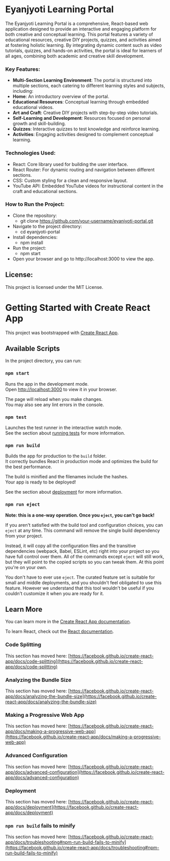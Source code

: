 # Eyanjyoti Learning Portal
The Eyanjyoti Learning Portal is a comprehensive, React-based web application designed to provide an interactive and engaging platform for both creative and conceptual learning. This portal features a variety of educational resources, creative DIY projects, quizzes, and activities aimed at fostering holistic learning. By integrating dynamic content such as video tutorials, quizzes, and hands-on activities, the portal is ideal for learners of all ages, combining both academic and creative skill development.
### Key Features:
- **Multi-Section Learning Environment**: The portal is structured into multiple sections, each catering to different learning styles and subjects, including:
- **Home**: An introductory overview of the portal.
- **Educational Resources**: Conceptual learning through embedded educational videos.
- **Art and Craft**: Creative DIY projects with step-by-step video tutorials.
- **Self-Learning and Development**: Resources focused on personal growth and skill-building.
- **Quizzes**: Interactive quizzes to test knowledge and reinforce learning.
- **Activities**: Engaging activities designed to complement conceptual learning.
### Technologies Used:
- React: Core library used for building the user interface.
- React Router: For dynamic routing and navigation between different sections.
- CSS: Custom styling for a clean and responsive layout.
- YouTube API: Embedded YouTube videos for instructional content in the craft and educational sections.
### How to Run the Project:
- Clone the repository:
   - git clone https://github.com/your-username/eyanjyoti-portal.git
- Navigate to the project directory:
   - cd eyanjyoti-portal
- Install dependencies:
   - npm install
- Run the project:
   - npm start
- Open your browser and go to http://localhost:3000 to view the app.

## License:
This project is licensed under the MIT License.

# Getting Started with Create React App

This project was bootstrapped with [Create React App](https://github.com/facebook/create-react-app).

## Available Scripts

In the project directory, you can run:

### `npm start`

Runs the app in the development mode.\
Open [http://localhost:3000](http://localhost:3000) to view it in your browser.

The page will reload when you make changes.\
You may also see any lint errors in the console.

### `npm test`

Launches the test runner in the interactive watch mode.\
See the section about [running tests](https://facebook.github.io/create-react-app/docs/running-tests) for more information.

### `npm run build`

Builds the app for production to the `build` folder.\
It correctly bundles React in production mode and optimizes the build for the best performance.

The build is minified and the filenames include the hashes.\
Your app is ready to be deployed!

See the section about [deployment](https://facebook.github.io/create-react-app/docs/deployment) for more information.

### `npm run eject`

**Note: this is a one-way operation. Once you `eject`, you can't go back!**

If you aren't satisfied with the build tool and configuration choices, you can `eject` at any time. This command will remove the single build dependency from your project.

Instead, it will copy all the configuration files and the transitive dependencies (webpack, Babel, ESLint, etc) right into your project so you have full control over them. All of the commands except `eject` will still work, but they will point to the copied scripts so you can tweak them. At this point you're on your own.

You don't have to ever use `eject`. The curated feature set is suitable for small and middle deployments, and you shouldn't feel obligated to use this feature. However we understand that this tool wouldn't be useful if you couldn't customize it when you are ready for it.

## Learn More

You can learn more in the [Create React App documentation](https://facebook.github.io/create-react-app/docs/getting-started).

To learn React, check out the [React documentation](https://reactjs.org/).

### Code Splitting

This section has moved here: [https://facebook.github.io/create-react-app/docs/code-splitting](https://facebook.github.io/create-react-app/docs/code-splitting)

### Analyzing the Bundle Size

This section has moved here: [https://facebook.github.io/create-react-app/docs/analyzing-the-bundle-size](https://facebook.github.io/create-react-app/docs/analyzing-the-bundle-size)

### Making a Progressive Web App

This section has moved here: [https://facebook.github.io/create-react-app/docs/making-a-progressive-web-app](https://facebook.github.io/create-react-app/docs/making-a-progressive-web-app)

### Advanced Configuration

This section has moved here: [https://facebook.github.io/create-react-app/docs/advanced-configuration](https://facebook.github.io/create-react-app/docs/advanced-configuration)

### Deployment

This section has moved here: [https://facebook.github.io/create-react-app/docs/deployment](https://facebook.github.io/create-react-app/docs/deployment)

### `npm run build` fails to minify

This section has moved here: [https://facebook.github.io/create-react-app/docs/troubleshooting#npm-run-build-fails-to-minify](https://facebook.github.io/create-react-app/docs/troubleshooting#npm-run-build-fails-to-minify)
